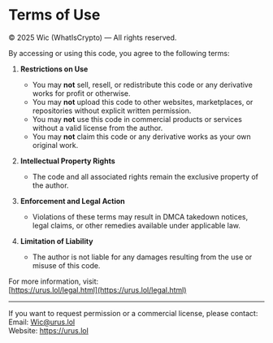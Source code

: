 # Terms of Use

© 2025 Wic (WhatIsCrypto) — All rights reserved.

By accessing or using this code, you agree to the following terms:

1. **Restrictions on Use**  
   - You may **not** sell, resell, or redistribute this code or any derivative works for profit or otherwise.  
   - You may **not** upload this code to other websites, marketplaces, or repositories without explicit written permission.  
   - You may **not** use this code in commercial products or services without a valid license from the author.  
   - You may **not** claim this code or any derivative works as your own original work.

2. **Intellectual Property Rights**  
   - The code and all associated rights remain the exclusive property of the author.

3. **Enforcement and Legal Action**  
   - Violations of these terms may result in DMCA takedown notices, legal claims, or other remedies available under applicable law.

4. **Limitation of Liability**  
   - The author is not liable for any damages resulting from the use or misuse of this code.

For more information, visit:  
[https://urus.lol/legal.html](https://urus.lol/legal.html)

---

If you want to request permission or a commercial license, please contact:  
Email: Wic@urus.lol  
Website: https://urus.lol
